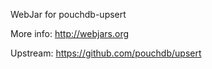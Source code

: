 WebJar for pouchdb-upsert

More info: http://webjars.org

Upstream: https://github.com/pouchdb/upsert

